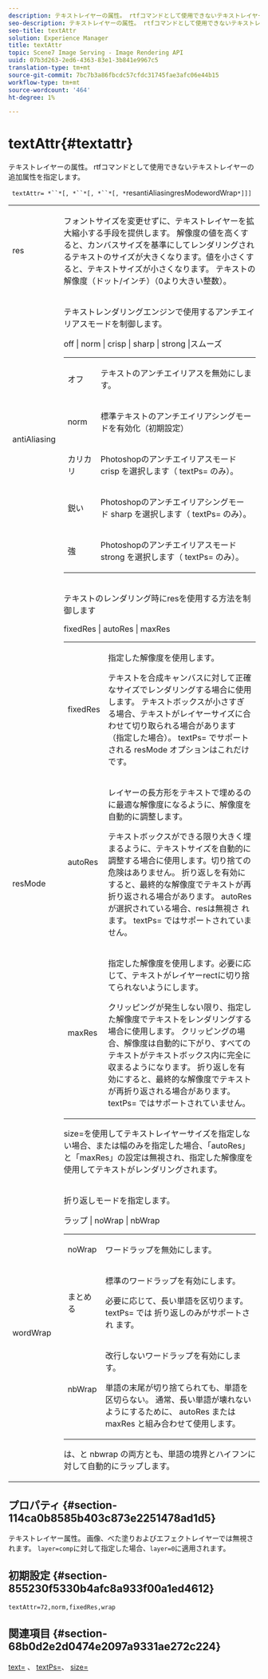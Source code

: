 ```yaml
---
description: テキストレイヤーの属性。 rtfコマンドとして使用できないテキストレイヤーの追加属性を指定します。
seo-description: テキストレイヤーの属性。 rtfコマンドとして使用できないテキストレイヤーの追加属性を指定します。
seo-title: textAttr
solution: Experience Manager
title: textAttr
topic: Scene7 Image Serving - Image Rendering API
uuid: 07b3d263-2ed6-4363-83e1-3b841e9967c5
translation-type: tm+mt
source-git-commit: 7bc7b3a86fbcdc57cfdc31745fae3afc06e44b15
workflow-type: tm+mt
source-wordcount: '464'
ht-degree: 1%

---
```



# textAttr{#textattr}

テキストレイヤーの属性。 rtfコマンドとして使用できないテキストレイヤーの追加属性を指定します。

` textAttr= *``*[, *``*[, *``*[, *`resantiAliasingresModewordWrap`*]]]`

<table id="simpletable_0072BF7DF52B4959A14EDEF60A6EBDEE"> 
 <tr class="strow"> 
  <td class="stentry"> <p> <span class="codeph"> <span class="varname"> res  </span> </span> </p> </td> 
  <td class="stentry"> <p>フォントサイズを変更せずに、テキストレイヤーを拡大縮小する手段を提供します。 解像度の値を高くすると、カンバスサイズを基準にしてレンダリングされるテキストのサイズが大きくなります。値を小さくすると、テキストサイズが小さくなります。 テキストの解像度（ドット/インチ）（0より大きい整数）。 </p> </td> 
 </tr> 
 <tr class="strow"> 
  <td class="stentry"> <p> <span class="codeph"> <span class="varname"> antiAliasing  </span> </span> </p> </td> 
  <td class="stentry"> <p>テキストレンダリングエンジンで使用するアンチエイリアスモードを制御します。 </p> <p> <span class="codeph"> off | norm | crisp | sharp | strong |スムーズ  </span> </p> <p> 
    <table id="simpletable_AE2331118FCA4BC7877233E287CED6A4"> 
     <tr class="strow"> 
      <td class="stentry"> <p> <span class="codeph"> オフ </span> </p> </td> 
      <td class="stentry"> <p>テキストのアンチエイリアスを無効にします。 </p> </td> 
     </tr> 
     <tr class="strow"> 
      <td class="stentry"> <p> <span class="codeph"> norm  </span> </p> </td> 
      <td class="stentry"> <p>標準テキストのアンチエイリアシングモードを有効化（初期設定） </p> </td> 
     </tr> 
     <tr class="strow"> 
      <td class="stentry"> <p> <span class="codeph"> カリカリ  </span> </p> </td> 
      <td class="stentry"> <p>Photoshopのアンチエイリアスモード<span class="codeph"> crisp </span>を選択します（ <span class="codeph"> textPs= </span>のみ）。 </p> </td> 
     </tr> 
     <tr class="strow"> 
      <td class="stentry"> <p> <span class="codeph"> 鋭い  </span> </p> </td> 
      <td class="stentry"> <p>Photoshopのアンチエイリアシングモード<span class="codeph"> sharp </span>を選択します（ <span class="codeph"> textPs= </span>のみ）。 </p> </td> 
     </tr> 
     <tr class="strow"> 
      <td class="stentry"> <p> <span class="codeph"> 強 </span> </p> </td> 
      <td class="stentry"> <p>Photoshopのアンチエイリアスモード<span class="codeph"> strong </span>を選択します（ <span class="codeph"> textPs= </span>のみ）。 </p> </td> 
     </tr> 
    </table> </p> </td> 
 </tr> 
 <tr class="strow"> 
  <td class="stentry"> <p> <span class="codeph"> <span class="varname"> resMode </span> </span> </p> </td> 
  <td class="stentry"> <p>テキストのレンダリング時にresを使用する方法を制御します </p> <p> <span class="codeph"> fixedRes | autoRes | maxRes  </span> </p> <p> 
    <table id="simpletable_2CFC06DB37154C7C92614FDF7A818DB5"> 
     <tr class="strow"> 
      <td class="stentry"> <p> <span class="codeph"> fixedRes  </span> </p> </td> 
      <td class="stentry"> <p>指定した解像度を使用します。 </p> <p>テキストを合成キャンバスに対して正確なサイズでレンダリングする場合に使用します。 テキストボックスが小さすぎる場合、テキストがレイヤーサイズに合わせて切り取られる場合があります（指定した場合）。 <span class="codeph"> textPs= </span>でサポートされる<span class="varname"> resMode </span>オプションはこれだけです。 </p> </td> 
     </tr> 
     <tr class="strow"> 
      <td class="stentry"> <p> <span class="codeph"> autoRes  </span> </p> </td> 
      <td class="stentry"> <p>レイヤーの長方形をテキストで埋めるのに最適な解像度になるように、解像度を自動的に調整します。 </p> <p>テキストボックスができる限り大きく埋まるように、テキストサイズを自動的に調整する場合に使用します。切り捨ての危険はありません。 折り返しを有効にすると、最終的な解像度でテキストが再折り返される場合があります。 <span class="varname"> autoRes </span> が選択されている場合、resは無視さ <span class="codeph">  </span> れます。<span class="codeph"> textPs= </span>ではサポートされていません。 </p> </td> 
     </tr> 
     <tr class="strow"> 
      <td class="stentry"> <p> <span class="codeph"> maxRes  </span> </p> </td> 
      <td class="stentry"> <p>指定した解像度を使用します。必要に応じて、テキストがレイヤーrectに切り捨てられないようにします。 </p> <p>クリッピングが発生しない限り、指定した解像度でテキストをレンダリングする場合に使用します。 クリッピングの場合、解像度は自動的に下がり、すべてのテキストがテキストボックス内に完全に収まるようになります。 折り返しを有効にすると、最終的な解像度でテキストが再折り返される場合があります。 <span class="codeph"> textPs= </span>ではサポートされていません。 </p> </td> 
     </tr> 
    </table> </p> <p>size=を使用してテキストレイヤーサイズを指定しない場合、または幅のみを指定した場合、「autoRes」と「maxRes」の設定は無視され、指定した解像度を使用してテキストがレンダリングされます。 </p> </td> 
 </tr> 
 <tr class="strow"> 
  <td class="stentry"> <p> <span class="codeph"> <span class="varname"> wordWrap  </span> </span> </p> </td> 
  <td class="stentry"> <p>折り返しモードを指定します。 </p> <p> <span class="codeph"> ラップ | noWrap | nbWrap  </span> </p> <p> 
    <table id="simpletable_FF2510E029EC41E29BC30D9FC2923EA3"> 
     <tr class="strow"> 
      <td class="stentry"> <p> <span class="codeph"> noWrap  </span> </p> </td> 
      <td class="stentry"> <p>ワードラップを無効にします。 </p> </td> 
     </tr> 
     <tr class="strow"> 
      <td class="stentry"> <p> <span class="codeph"> まとめる </span> </p> </td> 
      <td class="stentry"> <p>標準のワードラップを有効にします。 </p> <p>必要に応じて、長い単語を区切ります。 <span class="codeph"> textPs= </span> では <span class="codeph"> 折り返しのみがサポートされ </span>ます。 </p> </td> 
     </tr> 
     <tr class="strow"> 
      <td class="stentry"> <p> <span class="codeph"> nbWrap  </span> </p> </td> 
      <td class="stentry"> <p>改行しないワードラップを有効にします。 </p> <p>単語の末尾が切り捨てられても、単語を区切らない。 通常、長い単語が壊れないようにするために、<span class="codeph"> autoRes </span>または<span class="codeph"> maxRes </span>と組み合わせて使用します。 </p> </td> 
     </tr> 
    </table> </p> <p><span class="codeph">は、</span>と<span class="codeph"> nbwrap </span>の両方とも、単語の境界とハイフンに対して自動的にラップします。 </p> </td> 
 </tr> 
</table>

## プロパティ {#section-114ca0b8585b403c873e2251478ad1d5}

テキストレイヤー属性。 画像、べた塗りおよびエフェクトレイヤーでは無視されます。 `layer=comp`に対して指定した場合、`layer=0`に適用されます。

## 初期設定 {#section-855230f5330b4afc8a933f00a1ed4612}

`textAttr=72,norm,fixedRes,wrap`

## 関連項目 {#section-68b0d2e2d0474e2097a9331ae272c224}

[text=](../../../../../is-api/http-ref/image-serving-api-ref/c-http-protocol-reference/c-command-reference/r-text.md#reference-84634052e48548539a1ef63cbe41f22f) 、 [textPs=](../../../../../is-api/http-ref/image-serving-api-ref/c-http-protocol-reference/c-command-reference/r-textps.md#reference-4209a2a6169f44278da2647cfb0cd767)、 [size=](../../../../../is-api/http-ref/image-serving-api-ref/c-http-protocol-reference/c-data-types/r-size.md#reference-04d383f32c7b4003bed9978cb854747b)
